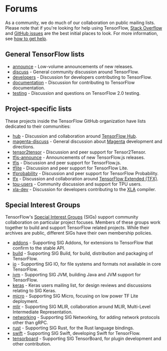 # Forums

As a community, we do much of our collaboration on public mailing lists. Please
note that if you're looking for help using TensorFlow,
[Stack Overflow](https://stackoverflow.com/questions/tagged/tensorflow) and
[GitHub issues](https://github.com/tensorflow/tensorflow/issues) are the best
initial places to look. For more information, see
[how to get help](/community/#get_help).

## General TensorFlow lists

* [announce](https://groups.google.com/a/tensorflow.org/d/forum/announce) - Low-volume announcements of new releases.
* [discuss](https://groups.google.com/a/tensorflow.org/d/forum/discuss) - General community discussion around TensorFlow.
* [developers](https://groups.google.com/a/tensorflow.org/d/forum/developers) - Discussion for developers contributing to TensorFlow.
* [documentation](https://groups.google.com/a/tensorflow.org/d/forum/docs) - Discussion for contributing to TensorFlow documentation.
* [testing](https://groups.google.com/a/tensorflow.org/d/forum/testing) - Discussion and questions on TensorFlow 2.0 testing.

## Project-specific lists

These projects inside the TensorFlow GitHub organization have lists dedicated to their communities:

*   [hub](https://groups.google.com/a/tensorflow.org/d/forum/hub) - Discussion
    and collaboration around
    [TensorFlow Hub](https://github.com/tensorflow/hub).
*   [magenta-discuss](https://groups.google.com/a/tensorflow.org/d/forum/magenta-discuss) -
    General discussion about [Magenta](https://magenta.tensorflow.org/)
    development and directions.
*   [tensor2tensor](https://groups.google.com/d/forum/tensor2tensor) -
    Discussion and peer support for Tensor2Tensor.
*   [tfjs-announce](https://groups.google.com/a/tensorflow.org/d/forum/tfjs-announce) -
    Announcements of new TensorFlow.js releases.
*   [tfjs](https://groups.google.com/a/tensorflow.org/d/forum/tfjs) - Discussion
    and peer support for TensorFlow.js.
*   [tflite](https://groups.google.com/a/tensorflow.org/d/forum/tflite) -
    Discussion and peer support for TensorFlow Lite.
*   [tfprobability](https://groups.google.com/a/tensorflow.org/d/forum/tfprobability) -
    Discussion and peer support for TensorFlow Probability.
*   [tfx](https://groups.google.com/a/tensorflow.org/forum/#!forum/tfx) -
    Discussion and collaboration around [TensorFlow Extended (TFX)](https://www.tensorflow.org/tfx/).
*   [tpu-users](https://groups.google.com/a/tensorflow.org/d/forum/tpu-users) -
    Community discussion and support for TPU users.
*   [xla-dev](https://groups.google.com/forum/#!forum/xla-dev) - Discussion for
    developers contributing to the [XLA](https://www.tensorflow.org/xla)
    compiler.

## Special Interest Groups

TensorFlow's
[Special Interest Groups](https://github.com/tensorflow/community/tree/master/sigs) (SIGs)
support community collaboration on particular project focuses. Members of these
groups work together to build and support TensorFlow related projects. While their
archives are public, different SIGs have their own membership policies.

* [addons](https://groups.google.com/a/tensorflow.org/d/forum/addons) -
  Supporting SIG Addons, for extensions to TensorFlow that confirm to the stable
  API.
* [build](https://groups.google.com/a/tensorflow.org/d/forum/build) - Supporting
  SIG Build, for build, distribution and packaging of TensorFlow.
* [io](https://groups.google.com/a/tensorflow.org/d/forum/io) - Supporting SIG
  IO, for file systems and formats not available in core TensorFlow.
* [jvm](https://groups.google.com/a/tensorflow.org/d/forum/jvm) -
  Supporting SIG JVM, building Java and JVM support for TensorFlow.
* [keras](https://groups.google.com/forum/#!forum/keras-users) - Keras users
  mailing list, for design reviews and discussions relating to SIG Keras.
* [micro](https://groups.google.com/a/tensorflow.org/d/forum/networking) -
  Supporting SIG Micro, focusing on low power TF Lite deployment.
* [mlir](https://groups.google.com/a/tensorflow.org/d/forum/mlir) - Supporting
  SIG MLIR, collaboration around MLIR, Multi-Level Intermediate Representation.
* [networking](https://groups.google.com/a/tensorflow.org/d/forum/networking) -
  Supporting SIG Networking, for adding network protocols other than gRPC.
* [rust](https://groups.google.com/a/tensorflow.org/d/forum/rust) -
  Supporting SIG Rust, for the Rust language bindings.
* [swift](https://groups.google.com/a/tensorflow.org/d/forum/swift) - Supporting
  SIG Swift, developing Swift for TensorFlow.
* [tensorboard](https://groups.google.com/a/tensorflow.org/d/forum/sig-tensorboard) -
  Supporting SIG TensorBoard, for plugin development and other contribution.
